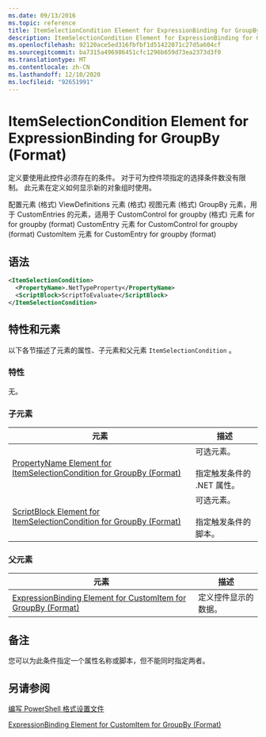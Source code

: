 ```yaml
---
ms.date: 09/13/2016
ms.topic: reference
title: ItemSelectionCondition Element for ExpressionBinding for GroupBy (Format)
description: ItemSelectionCondition Element for ExpressionBinding for GroupBy (Format)
ms.openlocfilehash: 92120ace5ed316fbfbf1d51422071c27d5a604cf
ms.sourcegitcommit: ba7315a496986451cfc1296b659d73ea2373d3f0
ms.translationtype: MT
ms.contentlocale: zh-CN
ms.lasthandoff: 12/10/2020
ms.locfileid: "92651991"
---
```

# <a name="itemselectioncondition-element-for-expressionbinding-for-groupby-format"></a>ItemSelectionCondition Element for ExpressionBinding for GroupBy (Format)

定义要使用此控件必须存在的条件。 对于可为控件项指定的选择条件数没有限制。 此元素在定义如何显示新的对象组时使用。

配置元素 (格式) ViewDefinitions 元素 (格式) 视图元素 (格式) GroupBy 元素，用于 CustomEntries 的元素，适用于 CustomControl for groupby (格式) 元素 for for groupby (format) CustomEntry 元素 for CustomControl for groupby (format) CustomItem 元素 for CustomEntry for groupby (format) 

## <a name="syntax"></a>语法

```xml
<ItemSelectionCondition>
  <PropertyName>.NetTypeProperty</PropertyName>
  <ScriptBlock>ScriptToEvaluate</ScriptBlock>
</ItemSelectionCondition>
```

## <a name="attributes-and-elements"></a>特性和元素

以下各节描述了元素的属性、子元素和父元素 `ItemSelectionCondition` 。

### <a name="attributes"></a>特性

无。

### <a name="child-elements"></a>子元素

|元素|描述|
|-------------|-----------------|
|[PropertyName Element for ItemSelectionCondition for GroupBy (Format)](./propertyname-element-for-itemselectioncondition-for-groupby-format.md)|可选元素。<br /><br /> 指定触发条件的 .NET 属性。|
|[ScriptBlock Element for ItemSelectionCondition for GroupBy (Format)](./scriptblock-element-for-itemselectioncondition-for-groupby-format.md)|可选元素。<br /><br /> 指定触发条件的脚本。|

### <a name="parent-elements"></a>父元素

|元素|描述|
|-------------|-----------------|
|[ExpressionBinding Element for CustomItem for GroupBy (Format)](./expressionbinding-element-for-customitem-for-groupby-format.md)|定义控件显示的数据。|

## <a name="remarks"></a>备注

您可以为此条件指定一个属性名称或脚本，但不能同时指定两者。

## <a name="see-also"></a>另请参阅

[编写 PowerShell 格式设置文件](./writing-a-powershell-formatting-file.md)

[ExpressionBinding Element for CustomItem for GroupBy (Format)](./expressionbinding-element-for-customitem-for-groupby-format.md)

